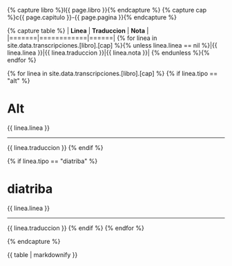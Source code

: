 {% capture libro %}l{{ page.libro }}{% endcapture %}
{% capture cap %}c{{ page.capitulo }}-{{ page.pagina }}{% endcapture %}


{% capture table %}
| **Linea** | **Traduccion** | **Nota** | 
|=======|============|======|
{% for linea in site.data.transcripciones.[libro].[cap] %}{% unless linea.linea == nil %}|{{ linea.linea }}|{{ linea.traduccion }}|{{ linea.nota }}|
{% endunless %}{% endfor %}


{% for linea in site.data.transcripciones.[libro].[cap] %}
{% if linea.tipo == "alt" %}
# Alt
{{ linea.linea }}

---

{{ linea.traduccion }}
{% endif %}

{% if linea.tipo == "diatriba" %}
# diatriba
{{ linea.linea }}

---

{{ linea.traduccion }}
{% endif %}
{% endfor %}




{% endcapture %}

{{ table | markdownify }}